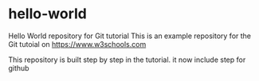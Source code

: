 # hello-world
Hello World repository for Git tutorial
This is an example repository for the Git tutoial on https://www.w3schools.com

This repository is built step by step in the tutorial.
it now include  step for github
